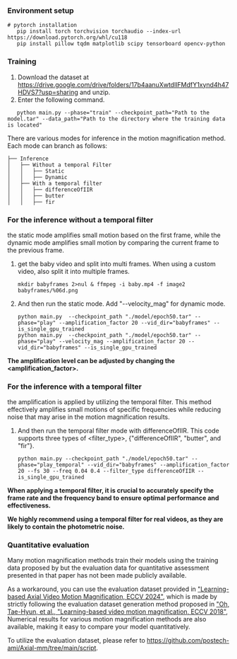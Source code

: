 ### Environment setup
```
# pytorch installation
   pip install torch torchvision torchaudio --index-url https://download.pytorch.org/whl/cu118
   pip install pillow tqdm matplotlib scipy tensorboard opencv-python
```

### Training
1. Download the dataset at https://drive.google.com/drive/folders/17b4aanuXwtdlIFMdfY1xynd4h47HDVS7?usp=sharing and unzip.
2. Enter the following command.
```
   python main.py --phase="train" --checkpoint_path="Path to the model.tar" --data_path="Path to the directory where the training data is located"
```

There are various modes for inference in the motion magnification method. Each mode can branch as follows:

    ├── Inference
    │   ├── Without a temporal Filter
    │   │   ├── Static
    │   │   ├── Dynamic
    │   ├── With a temporal filter   
    │   │   ├── differenceOfIIR
    │   │   ├── butter
    │   │   ├── fir

### For the inference without a temporal filter
the static mode amplifies small motion based on the first frame, while the dynamic mode amplifies small motion by comparing the current frame to the previous frame.

1) get the baby video and split into multi frames. When using a custom video, also split it into multiple frames.

       mkdir babyframes 2>nul & ffmpeg -i baby.mp4 -f image2 babyframes/%06d.png

2) And then run the static mode. Add "--velocity_mag" for dynamic mode.

       python main.py  --checkpoint_path "./model/epoch50.tar" --phase="play" --amplification_factor 20 --vid_dir="babyframes" --is_single_gpu_trained
       python main.py  --checkpoint_path "./model/epoch50.tar" --phase="play" --velocity_mag --amplification_factor 20 --vid_dir="babyframes" --is_single_gpu_trained

**The amplification level can be adjusted by changing the <amplification_factor>.** 

### For the inference with a temporal filter
the amplification is applied by utilizing the temporal filter. This method effectively amplifies small motions of specific frequencies while reducing noise that may arise in the motion magnification results.

1) And then run the temporal filter mode with differenceOfIIR. This code supports three types of <filter_type>, {"differenceOfIIR", "butter", and "fir"}.
      
       python main.py --checkpoint_path "./model/epoch50.tar" --phase="play_temporal" --vid_dir="babyframes" --amplification_factor 20 --fs 30 --freq 0.04 0.4 --filter_type differenceOfIIR --is_single_gpu_trained

**When applying a temporal filter, it is crucial to accurately specify the frame rate <fs> and the frequency band <freq> to ensure optimal performance and effectiveness.** 

**We highly recommend using a temporal filter for real videos, as they are likely to contain the photometric noise.**

### Quantitative evaluation

Many motion magnification methods train their models using the training data proposed by  but the evaluation data for quantitative assessment presented in that paper has not been made publicly available.

As a workaround, you can use the evaluation dataset provided in ["Learning-based Axial Video Motion Magnification, ECCV 2024"](https://axial-momag.github.io/axial-momag/), which is made by strictly following the evaluation dataset generation method proposed in ["Oh, Tae-Hyun, et al., "Learning-based video motion magnification, ECCV 2018"](https://arxiv.org/abs/1804.02684), Numerical results for various motion magnification methods are also available, making it easy to compare your model quantitatively.

To utilize the evaluation dataset, please refer to https://github.com/postech-ami/Axial-mm/tree/main/script.
